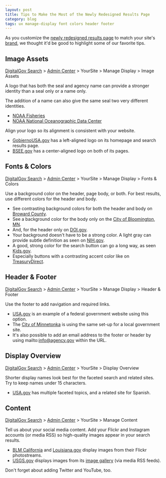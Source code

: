```yaml
---
layout: post
title: Tips to Make the Most of the Newly Redesigned Results Page
category: blog
tags: ux manage-display font colors header footer
---
```


As you customize the [newly redesigned results page](/blog/serp-redesign.html) to match your site's [brand](/manual/brand.html), we thought it'd be good to highlight some of our favorite tips.

## Image Assets

[DigitalGov Search](/index.html) > [Admin Center](https://search.usa.gov/sites/) > YourSite > Manage Display > Image Assets

A logo that has both the seal and agency name can provide a stronger identity than a seal only or a name only. 

The addition of a name can also give the same seal two very different identities.

* [NOAA Fisheries](http://search.usa.gov/search?&m=&affiliate=nmfs.noaa.gov&query=fisheries)
* [NOAA National Oceanographic Data Center](http://search.usa.gov/search?affiliate=nodc.noaa.gov&query=wilmington)

Align your logo so its alignment is consistent with your website.

* [GobiernoUSA.gov](http://search.usa.gov/search?&m=&affiliate=gobiernousa&query=visas) has a left-aligned logo on its homepage and search results page.
* [BSEE.gov](http://search.usa.gov/search?affiliate=bsee.gov&query=deepwater+horizon) has a center-aligned logo on both of its pages.

## Fonts & Colors

[DigitalGov Search](/index.html) > [Admin Center](https://search.usa.gov/sites/) > YourSite > Manage Display > Fonts & Colors

Use a background color on the header, page body, or both. For best results, use different colors for the header and body.  

* See contrasting background colors for both the header and body on [Broward County](http://search.broward.org/search?affiliate=co.broward.fl.us&query=everglades).
* See a background color for the body only on the [City of Bloomington, MN](http://search.bloomingtonmn.gov/search?&affiliate=cityofbloomingtonmnsearchresults&query=farmers+market).
* And, for the header only on [DOI.gov](http://search.doi.gov/search?affiliate=doi.gov&query=washington+monument).
* Your background doesn't have to be a strong color. A light gray can provide subtle definition as seen on [NIH.gov](http://search.nih.gov/search?&affiliate=nih&query=library).
* A good, strong color for the search button can go a long way, as seen [Kids.gov](http://search.usa.gov/search?&affiliate=kidsgov&query=washington).
* Especially buttons with a contrasting accent color like on [TreasuryDirect](http://search.usa.gov/search?query=gold&affiliate=treasurydirect).

## Header & Footer

[DigitalGov Search](/index.html) > [Admin Center](https://search.usa.gov/sites/) > YourSite > Manage Display > Header & Footer

Use the footer to add navigation and required links.

* [USA.gov](http://search.usa.gov/search?&m=&affiliate=usagov&query=congress) is an example of a federal government website using this option.
* The [City of Minnetonka](http://search.usa.gov/search?&affiliate=thecityofminnnetonkasearchresults&query=lakes) is using the same set-up for a local government site.
* It's also possible to add an email address to the footer or header by using mailto:info@agency.gov within the URL.

## Display Overview

[DigitalGov Search](/index.html) > [Admin Center](https://search.usa.gov/sites/) > YourSite > Display Overview

Shorter display names look best for the faceted search and related sites. Try to keep names under 15 characters.

* [USA.gov](http://search.usa.gov/search?affiliate=usagov&query=visas) has multiple faceted topics, and a related site for Spanish.

## Content

[DigitalGov Search](/index.html) > [Admin Center](https://search.usa.gov/sites/) > YourSite > Manage Content

Tell us about your social media content. Add your Flickr and Instagram accounts (or media RSS) so high-quality images appear in your search results.

* [BLM California](http://search.usa.gov/search/images?affiliate=blmca&query=piedras+blancas) and [Louisiana.gov](http://search.usa.gov/search/images?affiliate=www.louisiana.gov&query=hurricanes) display images from their Flickr photostreams.
* [USGS.gov](http://search.usa.gov/search/news?&affiliate=usgs&channel=1438&query=polar+bear) displays images from its [image gallery](http://gallery.usgs.gov/) (via media RSS feeds).

Don't forget about adding Twitter and YouTube, too.
